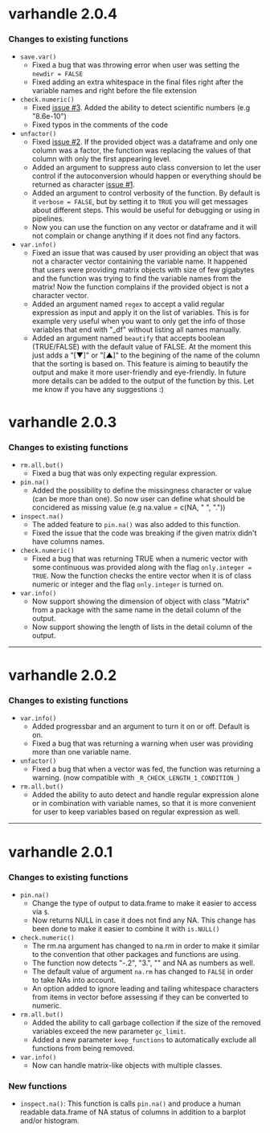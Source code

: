 # varhandle 2.0.4

### Changes to existing functions

* `save.var()`
    - Fixed a bug that was throwing error when user was setting the `newdir = FALSE`
    - Fixed adding an extra whitespace in the final files right after the variable names and right before the file extension
* `check.numeric()`
    - Fixed [issue #3](https://bitbucket.org/mehrad_mahmoudian/varhandle/issues/3/checknumeric-doesnt-recognize-scientific). Added the ability to detect scientific numbers (e.g "8.6e-10")
    - Fixed typos in the comments of the code
* `unfactor()`
    - Fixed [issue #2](https://bitbucket.org/mehrad_mahmoudian/varhandle/issues/2/wrong-replacement-of-values-in-function). If the provided object was a dataframe and only one column was a factor, the function was replacing the values of that column with only the first appearing level.
    - Added an argument to suppress auto class conversion to let the user control if the autoconversion whould happen or everything should be returned as character [issue #1](https://bitbucket.org/mehrad_mahmoudian/varhandle/issues/1/unfactor-deletes-leading-zeros-and).
    - Added an argument to control verbosity of the function. By default is it `verbose = FALSE`, but by setting it to `TRUE` you will get messages about different steps. This would be useful for debugging or using in pipelines.
    - Now you can use the function on any vector or dataframe and it will not complain or change anything if it does not find any factors.
* `var.info()`
    - Fixed an issue that was caused by user providing an object that was not a character vector containing the variable name. It happened that users were providing matrix objects with size of few gigabytes and the function was trying to find the variable names from the matrix! Now the function complains if the provided object is not a character vector.
    - Added an argument named `regex` to accept a valid regular expression as input and apply it on the list of variables. This is for example very useful when you want to only get the info of those variables that end with "_df" without listing all names manually.
    - Added an argument named `beautify` that accepts boolean (TRUE/FALSE) with the default value of FALSE. At the moment this just adds a "[▼]" or "[▲]" to the begining of the name of the column that the sorting is based on. This feature is aiming to beautify the output and make it more user-friendly and eye-friendly. In future more details can be added to the output of the function by this. Let me know if you have any suggestions :)
    


# varhandle 2.0.3

### Changes to existing functions

* `rm.all.but()`
    - Fixed a bug that was only expecting regular expression.
* `pin.na()`
    - Added the possibility to define the missingness character or value (can be more than one). So now user can define what should be concidered as missing value (e.g na.value = c(NA, " ", "."))
* `inspect.na()`
    - The added feature to `pin.na()` was also added to this function.
    - Fixed the issue that the code was breaking if the given matrix didn't have columns names.
* `check.numeric()`
    - Fixed a bug that was returning TRUE when a numeric vector with some continuous was provided along with the flag `only.integer = TRUE`. Now the function checks the entire vector when it is of class numeric or integer and the flag `only.integer` is turned on.
* `var.info()`
    - Now support showing the dimension of object with class "Matrix" from a package with the same name in the detail column of the output.
    - Now support showing the length of lists in the detail column of the output.

-------

# varhandle 2.0.2

### Changes to existing functions

* `var.info()`
    - Added progressbar and an argument to turn it on or off. Default is on.
    - Fixed a bug that was returning a warning when user was providing more than one variable name.
* `unfactor()`
    - Fixed a bug that when a vector was fed, the function was returning a warning. (now compatible with `_R_CHECK_LENGTH_1_CONDITION_`)
* `rm.all.but()`
    - Added the ability to auto detect and handle regular expression alone or in combination with variable names, so that it is more convenient for user to keep variables based on regular expression as well.

-------

# varhandle 2.0.1

### Changes to existing functions

* `pin.na()`
    - Change the type of output to data.frame to make it easier to access
      via `$`.
    - Now returns NULL in case it does not find any NA. This change has
	   been done to make it easier to combine it with `is.NULL()`
* `check.numeric()`
    - The rm.na argument has changed to na.rm in order to make it similar
      to the convention that other packages and functions are using.
    - The function now detects "-.2", "3.", "" and NA as numbers as well.
    - The default value of argument `na.rm` has changed to `FALSE` in order to
      take NAs into account.
    - An option added to ignore leading and tailing whitespace characters
      from items in vector before assessing if they can be converted to
      numeric.
* `rm.all.but()`
    - Added the ability to call garbage collection if the size of the
      removed variables exceed the new parameter `gc_limit`.
    - Added a new parameter `keep_functions` to automatically exclude all
      functions from being removed.
* `var.info()`
    - Now can handle matrix-like objects with multiple classes.


### New functions

* `inspect.na()`: This function is calls `pin.na()` and produce a human readable
                  data.frame of NA status of columns in addition to a barplot
                  and/or histogram.
